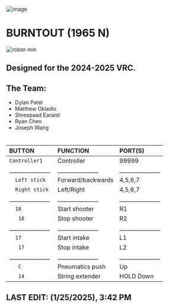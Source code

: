 
![image](https://github.com/user-attachments/assets/f759a265-2de5-4e13-8393-bdab9ff4ba51)
# BURNTOUT (1965 N)
![robot-min](https://github.com/user-attachments/assets/9f300d3c-fad4-4f73-ab05-3861a1061312)

## Designed for the 2024-2025 VRC.

## **The Team:**
- Dylan Patel
- Matthew Okladlo
- Shreepaad Earanti
- Ryan Chen
- Joseph Wang
  
#
|BUTTON            | FUNCTION       | PORT(S)  |
|:---------------|:-----------|:---------|
|`Controller1   `| Controller |   99999  |
|_______________| _______________ | _______________|
|`   Left stick `| Forward/backwards      |  4,5,6,7 |
|`   Right stick `| Left/Right      |  4,5,6,7 |
|_______________| _______________ | _______________|
|`   18    `| Start shooter      |     R1   |
| `    18   `| Stop shooter      |     R2   |
|_______________| _______________ | _______________|
|`   17    `| Start intake      |     L1   |
| `    17   `| Stop intake      |     L2   |
|_______________| _______________ | _______________|
| `    C   `| Pneumatics push     |     Up   |
| `    14   `| String extender      |     HOLD Down   |


## LAST EDIT: (1/25/2025), 3:42 PM 
